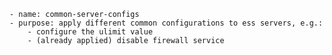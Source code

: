 	- name: common-server-configs
	- purpose: apply different common configurations to ess servers, e.g.:
		- configure the ulimit value
		- (already applied) disable firewall service
